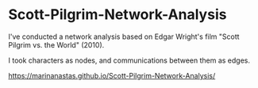 # Scott-Pilgrim-Network-Analysis

I've conducted a network analysis based on Edgar Wright's film "Scott Pilgrim vs. the World" (2010).

I took characters as nodes, and communications between them as edges.

https://marinanastas.github.io/Scott-Pilgrim-Network-Analysis/
